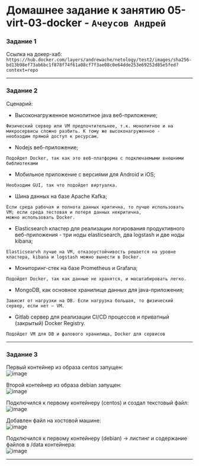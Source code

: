 # Домашнее задание к занятию  05-virt-03-docker - `Ачеусов Андрей`

### Задание 1

Ссылка на докер-хаб:  
`https://hub.docker.com/layers/andrewache/netology/test2/images/sha256-bd13b98ef73ab6bc1f878f74f61a08cf7f3ae08c0e64dde253e69252d85e5fed?context=repo`


---



### Задание 2

Сценарий:

- Высоконагруженное монолитное java веб-приложение;
```
Физический сервер или VM предпочтительнее, т.к. монолитное и на микросервисы сложно разбить. К тому же высоконагруженное - 
необходим прямой доступ к ресурсам.
```
- Nodejs веб-приложение;
```
Подойдет Docker, так как это веб-платформа с подключаемыми внешними библиотеками
```
- Мобильное приложение c версиями для Android и iOS;
```
Необходим GUI, так что подойдет виртуалка.
```
- Шина данных на базе Apache Kafka;
```
Если среда рабочая и полнота данных критична, то лучше использовать VM; если среда тестовая и потеря данных некритична,
можно использовать Docker.
```
- Elasticsearch кластер для реализации логирования продуктивного веб-приложения - три ноды elasticsearch, два logstash и
две ноды kibana;
```
Elasticsearvh лучше на VM, отказоустойчивость решается на уровне кластера, kibana и logstash можно вынести в Docker.
```
- Мониторинг-стек на базе Prometheus и Grafana;
```
Подойдет Docker, так как данные не хранятся, и масштабировать легко.
```
- MongoDB, как основное хранилище данных для java-приложения;
```
Зависит от нагрузки на DB. Если нагрузка большая, то физический сервер, если нет – VM.
```
- Gitlab сервер для реализации CI/CD процессов и приватный (закрытый) Docker Registry.
```
Подойдет VM для DB и фалового хранилища, Docker для сервисов
```


---



### Задание 3

Первый контейнер из образа centos запущен:  
![image](https://github.com/AndrewAche/HW_ALL/assets/121398221/be03527b-6c40-4398-986a-3c47caba6e32)  

Второй контейнер из образа debian запущен:  
![image](https://github.com/AndrewAche/HW_ALL/assets/121398221/ac35155f-024f-456b-a35f-22f312e90910)  

Подключился к первому контейнеру (centos) и создал текстовый файл:   
![image](https://github.com/AndrewAche/HW_ALL/assets/121398221/e5afeba3-cf7d-4806-9a38-c81d94e931ad)  

Добавлен файл на хостовой машине:  
![image](https://github.com/AndrewAche/HW_ALL/assets/121398221/b873167a-6742-49e2-ba6b-4d9f8ced3e8f)  

Подключился к первому контейнеру (debian) -> листинг и содержание файлов в /data контейнера:  
![image](https://github.com/AndrewAche/HW_ALL/assets/121398221/3700a941-d357-4b98-b412-a8d5adda55e2)  



---
